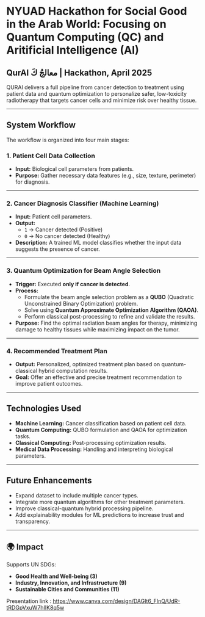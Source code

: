 # NYUAD Hackathon for Social Good in the Arab World: Focusing on Quantum Computing (QC) and Aritificial Intelligence (AI)
## QurAI معالجُ كَ | Hackathon, April 2025

QURAI delivers a full pipeline from cancer detection to treatment using patient data and quantum optimization to personalize safer, low-toxicity radiotherapy that targets cancer cells and minimize risk over healthy tissue. 

---

## System Workflow

The workflow is organized into four main stages:

### 1. Patient Cell Data Collection
- **Input:** Biological cell parameters from patients.
- **Purpose:** Gather necessary data features (e.g., size, texture, perimeter) for diagnosis.

---

### 2. Cancer Diagnosis Classifier (Machine Learning)
- **Input:** Patient cell parameters.
- **Output:** 
  - `1` → Cancer detected (Positive)
  - `0` → No cancer detected (Healthy)
- **Description:** A trained ML model classifies whether the input data suggests the presence of cancer.

---

### 3. Quantum Optimization for Beam Angle Selection
- **Trigger:** Executed **only if cancer is detected**.
- **Process:**
  - Formulate the beam angle selection problem as a **QUBO** (Quadratic Unconstrained Binary Optimization) problem.
  - Solve using **Quantum Approximate Optimization Algorithm (QAOA)**.
  - Perform classical post-processing to refine and validate the results.
- **Purpose:** Find the optimal radiation beam angles for therapy, minimizing damage to healthy tissues while maximizing impact on the tumor.

---

### 4. Recommended Treatment Plan
- **Output:** Personalized, optimized treatment plan based on quantum-classical hybrid computation results.
- **Goal:** Offer an effective and precise treatment recommendation to improve patient outcomes.

---

## Technologies Used

- **Machine Learning:** Cancer classification based on patient cell data.
- **Quantum Computing:** QUBO formulation and QAOA for optimization tasks.
- **Classical Computing:** Post-processing optimization results.
- **Medical Data Processing:** Handling and interpreting biological parameters.

---

## Future Enhancements
- Expand dataset to include multiple cancer types.
- Integrate more quantum algorithms for other treatment parameters.
- Improve classical-quantum hybrid processing pipeline.
- Add explainability modules for ML predictions to increase trust and transparency.

---

## 🌍 Impact
Supports UN SDGs:  
- **Good Health and Well-being (3)**  
- **Industry, Innovation, and Infrastructure (9)**  
- **Sustainable Cities and Communities (11)**


Presentation link : https://www.canva.com/design/DAGlt6_FInQ/UdR-tRDGpVxuW7hIIK8q5w
